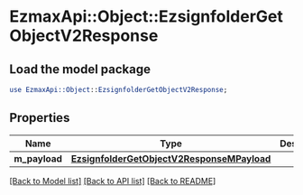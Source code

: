 # EzmaxApi::Object::EzsignfolderGetObjectV2Response

## Load the model package
```perl
use EzmaxApi::Object::EzsignfolderGetObjectV2Response;
```

## Properties
Name | Type | Description | Notes
------------ | ------------- | ------------- | -------------
**m_payload** | [**EzsignfolderGetObjectV2ResponseMPayload**](EzsignfolderGetObjectV2ResponseMPayload.md) |  | 

[[Back to Model list]](../README.md#documentation-for-models) [[Back to API list]](../README.md#documentation-for-api-endpoints) [[Back to README]](../README.md)


